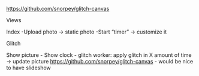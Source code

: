 https://github.com/snorpey/glitch-canvas


Views

Index 
-Upload photo -> static photo
-Start “timer” -> customize it

Glitch

Show picture
      -	Show clock
      -    glitch worker: apply glitch in X amount of time -> update picture
		https://github.com/snorpey/glitch-canvas
      -    would be nice to have slideshow 
